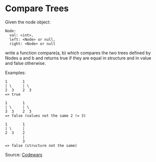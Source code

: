 # Compare Trees

Given the node object:
```
Node:
  val: <int>,
  left: <Node> or null,
  right: <Node> or null
```

write a function compare(a, b) which compares the two trees defined by Nodes a and b and returns true if they are equal in structure and in value and false otherwise.

Examples:
```
1       1
| \     | \
2  3    2  3
=> true

1       1
| \     | \
3  3    2  3
=> false (values not the same 2 != 3)

1       1
| \     |
2  3    2
        |
        3
=> false (structure not the same)
```

Source: [Codewars](https://www.codewars.com/kata/55847fcd3e7dadc9f800005f)
